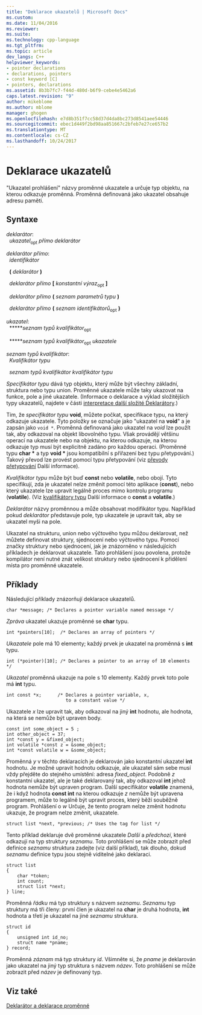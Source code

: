 ```yaml
---
title: "Deklarace ukazatelů | Microsoft Docs"
ms.custom: 
ms.date: 11/04/2016
ms.reviewer: 
ms.suite: 
ms.technology: cpp-language
ms.tgt_pltfrm: 
ms.topic: article
dev_langs: C++
helpviewer_keywords:
- pointer declarations
- declarations, pointers
- const keyword [C]
- pointers, declarations
ms.assetid: 8b3b7fc7-f44d-480d-b6f9-cebe4e5462a6
caps.latest.revision: "9"
author: mikeblome
ms.author: mblome
manager: ghogen
ms.openlocfilehash: e7d8b351f7cc58d37d4da8bc273d8541aee54446
ms.sourcegitcommit: ebec1d449f2bd98aa851667c2bfeb7e27ce657b2
ms.translationtype: MT
ms.contentlocale: cs-CZ
ms.lasthandoff: 10/24/2017
---
```

# <a name="pointer-declarations"></a>Deklarace ukazatelů
"Ukazatel prohlášení" názvy proměnné ukazatele a určuje typ objektu, na kterou odkazuje proměnná. Proměnná definovaná jako ukazatel obsahuje adresu paměti.  
  
## <a name="syntax"></a>Syntaxe  
 *deklarátor*:  
 &nbsp;&nbsp;*ukazatel*<sub>opt</sub> *přímo deklarátor*  
  
 *deklarátor přímo*:  
 &nbsp;&nbsp;*identifikátor*  
  
 &nbsp;&nbsp;**(** *deklarátor* **)**  
  
 &nbsp;&nbsp;*deklarátor přímo* **[** *konstantní výraz*<sub>opt</sub> **]**  
  
 &nbsp;&nbsp;*deklarátor přímo* **(** *seznam parametrů typu* **)**  
  
 &nbsp;&nbsp;*deklarátor přímo* **(** *seznam identifikátorů*<sub>opt</sub> **)**  
  
 *ukazatel*:  
 &nbsp;&nbsp;**\****seznam typů kvalifikátor*<sub>opt</sub>  
  
 &nbsp;&nbsp;**\****seznam typů kvalifikátor*<sub>opt</sub> *ukazatele*  
  
 *seznam typů kvalifikátor*:  
 &nbsp;&nbsp;*Kvalifikátor typu*  
  
 &nbsp;&nbsp;*seznam typů kvalifikátor* *kvalifikátor typu*  
  
 *Specifikátor typu* dává typ objektu, který může být všechny základní, struktura nebo typu union. Proměnné ukazatele může taky ukazovat na funkce, pole a jiné ukazatele. (Informace o deklarace a výklad složitějších typy ukazatelů, najdete v části [interpretace další složité Deklarátory](../c-language/interpreting-more-complex-declarators.md).)  
  
 Tím, že *specifikátor typu* **void**, můžete počkat, specifikace typu, na který odkazuje ukazatele. Tyto položky se označuje jako "ukazatel na **void**" a je zapsán jako `void *`. Proměnná definovaná jako ukazatel na *void* lze použít tak, aby odkazoval na objekt libovolného typu. Však provádějí většinu operací na ukazatele nebo na objektu, na kterou odkazuje, na kterou odkazuje typ musí být explicitně zadáno pro každou operaci. (Proměnné typu **char \***  a typ **void \***  jsou kompatibilní s přiřazení bez typu přetypování.) Takový převod lze provést pomocí typu přetypování (viz [převody přetypování](../c-language/type-cast-conversions.md) Další informace).  
  
 *Kvalifikátor typu* může být buď **const** nebo **volatile**, nebo obojí. Tyto specifikují, zda je ukazatel nelze změnit pomocí této aplikace (**const**), nebo který ukazatele lze upravit legálně proces mimo kontrolu programu (**volatile**). (Viz [kvalifikátory typu](../c-language/type-qualifiers.md) Další informace o **const** a **volatile**.)  
  
 *Deklarátor* názvy proměnnou a může obsahovat modifikátor typu. Například pokud *deklarátor* představuje pole, typ ukazatele je upravit tak, aby se ukazatel myši na pole.  
  
 Ukazatel na strukturu, union nebo výčtového typu můžou deklarovat, než můžete definovat struktury, sjednocení nebo výčtového typu. Pomocí značky struktury nebo sjednocení, jak je znázorněno v následujících příkladech je deklarovat ukazatele. Tato prohlášení jsou povolena, protože kompilátor není nutné znát velikost struktury nebo sjednocení k přidělení místa pro proměnné ukazatele.  
  
## <a name="examples"></a>Příklady  
 Následující příklady znázorňují deklarace ukazatelů.  
  
```  
char *message; /* Declares a pointer variable named message */  
```  
  
 *Zpráva* ukazatel ukazuje proměnné se **char** typu.  
  
```  
int *pointers[10];  /* Declares an array of pointers */  
```  
  
 *Ukazatele* pole má 10 elementy; každý prvek je ukazatel na proměnná s **int** typu.  
  
```  
int (*pointer)[10]; /* Declares a pointer to an array of 10 elements */  
```  
  
 *Ukazatel* proměnná ukazuje na pole s 10 elementy. Každý prvek toto pole má **int** typu.  
  
```  
int const *x;      /* Declares a pointer variable, x,  
                      to a constant value */   
```  
  
 Ukazatele *x* lze upravit tak, aby odkazoval na jiný **int** hodnotu, ale hodnota, na která se nemůže být upraven body.  
  
```  
const int some_object = 5 ;  
int other_object = 37;  
int *const y = &fixed_object;  
int volatile *const z = &some_object;  
int *const volatile w = &some_object;  
```  
  
 Proměnná *y* v těchto deklaracích je deklarován jako konstantní ukazatel **int** hodnotu. Je možné upravit hodnotu odkazuje, ale ukazatel sám sebe musí vždy přejděte do stejného umístění: adresa *fixed_object*. Podobně *z* konstantní ukazatel, ale je také deklarovaný tak, aby odkazoval **int** jehož hodnota nemůže být upraven program. Další specifikátor **volatile** znamená, že i když hodnota **const int** na kterou odkazuje *z* nemůže být upravena programem, může to legálně být upravit proces, který běží souběžně program. Prohlášení o *w* Určuje, že tento program nelze změnit hodnotu ukazuje, že program nelze změnit, ukazatele.  
  
```  
struct list *next, *previous; /* Uses the tag for list */  
```  
  
 Tento příklad deklaruje dvě proměnné ukazatele *Další* a *předchozí*, které odkazují na typ struktury *seznamu*. Toto prohlášení se může zobrazit před definice *seznamu* struktura zadejte (viz další příklad), tak dlouho, dokud *seznamu* definice typu jsou stejně viditelné jako deklaraci.  
  
```  
struct list   
{  
    char *token;  
    int count;  
    struct list *next;  
} line;  
```  
  
 Proměnná *řádku* má typ struktury s názvem *seznamu*. *Seznamu* typ struktury má tři členy: první člen je ukazatel na **char** je druhá hodnota, **int** hodnota a třetí je ukazatel na jiné *seznamu* struktura.  
  
```  
struct id   
{  
    unsigned int id_no;  
    struct name *pname;  
} record;  
```  
  
 Proměnná *záznam* má typ struktury *id*. Všimněte si, že *pname* je deklarován jako ukazatel na jiný typ struktura s názvem *název*. Toto prohlášení se může zobrazit před *název* je definovaný typ.  
  
## <a name="see-also"></a>Viz také  
 [Deklarátor a deklarace proměnné](../c-language/declarators-and-variable-declarations.md)